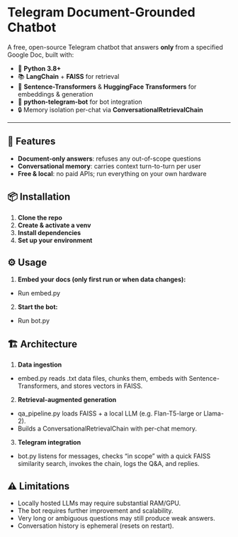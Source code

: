 # Telegram Document-Grounded Chatbot

A free, open-source Telegram chatbot that answers **only** from a specified Google Doc, built with:

- 🐍 **Python 3.8+**  
- 📚 **LangChain** + **FAISS** for retrieval  
- 🤗 **Sentence-Transformers** & **HuggingFace Transformers** for embeddings & generation  
- 📲 **python-telegram-bot** for bot integration  
- 🔒 Memory isolation per-chat via **ConversationalRetrievalChain**

---

## 🚀 Features

- **Document-only answers**: refuses any out-of-scope questions  
- **Conversational memory**: carries context turn-to-turn per user  
- **Free & local**: no paid APIs; run everything on your own hardware  

## 📦 Installation

1. **Clone the repo** 
2. **Create & activate a venv**
3. **Install dependencies**
4. **Set up your environment**

## ⚙️ Usage

1. **Embed your docs (only first run or when data changes):**
- Run embed.py
2. **Start the bot:**
- Run bot.py

## 🏗 Architecture

1. **Data ingestion**
- embed.py reads .txt data files, chunks them, embeds with Sentence-Transformers, and stores vectors in FAISS.
2. **Retrieval-augmented generation**
- qa_pipeline.py loads FAISS + a local LLM (e.g. Flan-T5-large or Llama-2).
- Builds a ConversationalRetrievalChain with per-chat memory.
3. **Telegram integration**
- bot.py listens for messages, checks “in scope” with a quick FAISS similarity search, invokes the chain, logs the Q&A, and replies.

## ⚠️ Limitations
- Locally hosted LLMs may require substantial RAM/GPU.
- The bot requires further improvement and scalability.
- Very long or ambiguous questions may still produce weak answers.
- Conversation history is ephemeral (resets on restart).